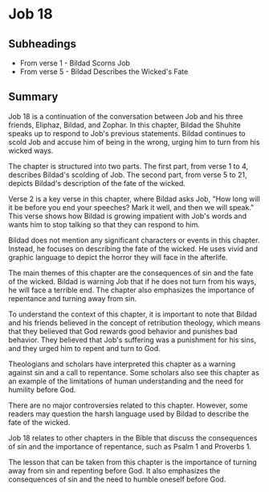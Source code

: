 # Job 18

## Subheadings

* From verse 1 - Bildad Scorns Job
* From verse 5 - Bildad Describes the Wicked's Fate

## Summary

Job 18 is a continuation of the conversation between Job and his three friends, Eliphaz, Bildad, and Zophar. In this chapter, Bildad the Shuhite speaks up to respond to Job's previous statements. Bildad continues to scold Job and accuse him of being in the wrong, urging him to turn from his wicked ways.

The chapter is structured into two parts. The first part, from verse 1 to 4, describes Bildad's scolding of Job. The second part, from verse 5 to 21, depicts Bildad's description of the fate of the wicked.

Verse 2 is a key verse in this chapter, where Bildad asks Job, "How long will it be before you end your speeches? Mark it well, and then we will speak." This verse shows how Bildad is growing impatient with Job's words and wants him to stop talking so that they can respond to him.

Bildad does not mention any significant characters or events in this chapter. Instead, he focuses on describing the fate of the wicked. He uses vivid and graphic language to depict the horror they will face in the afterlife.

The main themes of this chapter are the consequences of sin and the fate of the wicked. Bildad is warning Job that if he does not turn from his ways, he will face a terrible end. The chapter also emphasizes the importance of repentance and turning away from sin.

To understand the context of this chapter, it is important to note that Bildad and his friends believed in the concept of retribution theology, which means that they believed that God rewards good behavior and punishes bad behavior. They believed that Job's suffering was a punishment for his sins, and they urged him to repent and turn to God.

Theologians and scholars have interpreted this chapter as a warning against sin and a call to repentance. Some scholars also see this chapter as an example of the limitations of human understanding and the need for humility before God.

There are no major controversies related to this chapter. However, some readers may question the harsh language used by Bildad to describe the fate of the wicked.

Job 18 relates to other chapters in the Bible that discuss the consequences of sin and the importance of repentance, such as Psalm 1 and Proverbs 1.

The lesson that can be taken from this chapter is the importance of turning away from sin and repenting before God. It also emphasizes the consequences of sin and the need to humble oneself before God.